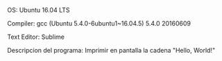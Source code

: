 OS: Ubuntu 16.04 LTS 

Compiler: gcc (Ubuntu 5.4.0-6ubuntu1~16.04.5) 5.4.0 20160609

Text Editor: Sublime

Descripcion del programa: Imprimir en pantalla la cadena "Hello, World!"
